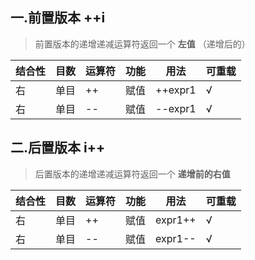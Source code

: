 ## 一.前置版本 ++i
>前置版本的递增递减运算符返回一个 **左值** （递增后的）

| 结合性 | 目数 | 运算符 | 功能   | 用法             | 可重载 |
| ------ | ---- | ------ | ------ | ---------------- | ------ |
| 右     | 单目 | ++      | 赋值 | ++expr1          | √      |
| 右     | 单目 | --      | 赋值 | --expr1          | √      |

## 二.后置版本 i++
>后置版本的递增递减运算符返回一个 **递增前的右值**

| 结合性 | 目数 | 运算符 | 功能   | 用法             | 可重载 |
| ------ | ---- | ------ | ------ | ---------------- | ------ |
| 右     | 单目 | ++      | 赋值 | expr1++          | √      |
| 右     | 单目 | --      | 赋值 | expr1--          | √      |